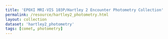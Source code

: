 ```yaml
---
title: 'EPOXI MRI-VIS 103P/Hartley 2 Encounter Photometry Collection'
permalink: /resource/hartley2_photometry.html
layout: collection
dataset: 'hartley2_photometry'
tags: [comet, photometry]
---
```

